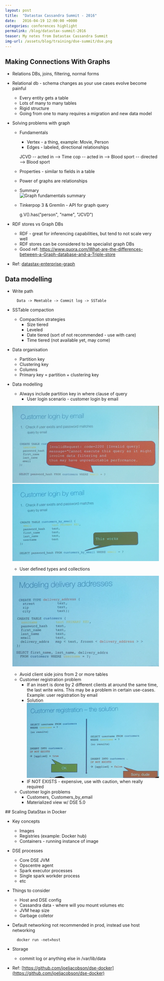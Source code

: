 ```yaml
---
layout: post
title:  "Datastax Cassandra Summit - 2016"
date:   2016-04-19 12:00:00 +0000
categories: conferences highlight
permalink: /blog/datastax-summit-2016
teaser: My notes from Datastax Cassandra Summit
img-url: /assets/blog/training/dse-summit/dse.png
---
```


## Making Connections With Graphs

* Relations DBs, joins, filtering, normal forms
* Relational db - schema changes as your use cases evolve become painful
    * Every entity gets a table
    * Lots of many to many tables
    * Rigid structure
    * Going from one to many requires a migration and new data model
* Solving problems with graph
    * Fundamentals
        * Vertex - a thing, example: Movie, Person
        * Edges - labeled, directional relationships

        JCVD -- acted in --> Time cop
             -- acted in --> Blood sport
             -- directed --> Blood sport

    * Properties - similar to fields in a table             
    * Power of graphs are relationships
    * Summary    
    ![Graph fundamentals summary](/img/content/datastax-summit-2016/datastax-summit-dse-summary.png)

    * Tinkerpop 3 & Gremlin - API for graph query

        g.V().has("person", "name", "JCVD")

* RDF stores vs Graph DBs
    * RDF - great for inferencing capabilities, but tend to not scale very well
    * RDF stores can be considered to be specialist graph DBs  
    * Good ref: https://www.quora.com/What-are-the-differences-between-a-Graph-database-and-a-Triple-store

* Ref: [datastax-enterprise-graph](http://www.datastax.com/products/datastax-enterprise-graph)            

## Data modelling

* Write path

        Data -> Memtable -> Commit log -> SSTable

* SSTable compaction
    * Compaction strategies
        * Size tiered
        * Leveled
        * Date tiered (sort of not recommended - use with care)
        * Time tiered (not available yet, may come)

* Data organisation
    * Partition key
    * Clustering key
    * Columns
    * Primary key = partition + clustering key

* Data modelling
    * Always include partition key in where clause of query
        * User login scenario - customer login by email

    ![Login scenario - Problem](/img/content/datastax-summit-2016/datastax-summit-dse-login-scenario.png)
    ![Login scenario - Solution](/img/content/datastax-summit-2016/datastax-summit-login-problem-solution.png)

    * User defined types and collections

    ![User defined types](/img/content/datastax-summit-2016/datatstax-summit-dse-user-defined-types.png)

    * Avoid client side joins from 2 or more tables
    * Customer registration problem
        * If an insert is done by 2 different clients at around the same time, the last write wins. This may be a
        problem in certain use-cases. Example: user registration by email
        * Solution ![User registration problem solution](/img/content/datastax-summit-2016/datastax-summit-dse-customer-registration-problem-solution.png)
        * IF NOT EXISTS - expensive, use with caution, when really required
    * Customer login problems
        * Customers, Customers_by_email
        * Materialized view w/ DSE 5.0   

## Scaling DataStax in Docker

* Key concepts
    * Images
    * Registries (example: Docker hub)
    * Containers - running instance of image
* DSE processes
    * Core DSE JVM
    * Opscentre agent
    * Spark executor processes
    * Single spark workder process
    * etc
* Things to consider
    * Host and DSE config
    * Cassandra data - where will you mount volumes etc
    * JVM heap size
    * Garbage colletor
* Default networking not recommended in prod, instead use host networking

        docker run -net=host

* Storage
    * commit log or anything else in /var/lib/data
* Ref: [https://github.com/joeljacobson/dse-docker](https://github.com/joeljacobson/dse-docker)    
